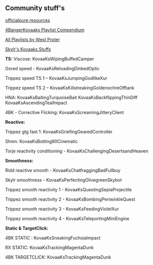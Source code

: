 ## **Community stuff's**

[officialpure resources](https://github.com/officialpure/Resources/blob/main/Sharecodes.md)

[4BangerKovaaks Playlist Compendium](https://docs.google.com/spreadsheets/d/1pDKiviydpzZz0hEkHt2b3oUruWW_SBPF_w6enxrB_E0/edit#gid=0)

[All Playlists by West Proter](https://docs.google.com/spreadsheets/d/1E8QnExIHykbU0ApgDJEkFI1nxBm1sxRFM6LOOk6RxF8/edit#gid=0)

[Skylr's Kovaaks Stuffs](https://www.dropbox.com/sh/44gu6yjvnr8m22t/AACJeZEKBAkR_VbmEinFUbzTa?dl=0)

**TS:**
Viscose: KovaaKsWipingBuffedCamper

Gored speed - KovaaKsReloadingDinkedOptic

Trippez speed TS 1 – KovaaKsJumpingGodlikeXur

Trippez speed TS 2 – KovaaKsKillstreakingGoldenochreOfftank

HNA:
KovaaKsBaitingTurquoiseBait
KovaaKsBackflippingThinDiff
KovaaKsAscendingTealImpact

4BK - Corrective Flicking: KovaaKsScreamingJitteryClient

**Reactive:**

Trippez gtg fast 1: KovaaKsGriefingGearedController

Shmn: KovaaKsBotting90Cinematic

Torje reactivity conditioning - KovaaKsChallengingDesertsandHeaven

**Smoothness:**

Ridd reactive smooth - KovaaKsChatfraggingBadFullbuy

Skylr smoothness - KovaaKsPerfectingOlivegreenSkybot

Trippez smooth reactivity 1 - KovaaKsQuestingSepiaProjectile

Trippez smooth reactivity 2 - KovaaKsBombingPeriwinkleQuest

Trippez smooth reactivity 3 - KovaaKsFeedingVioletXur

Trippez smooth reactivity 4 - KovaaKsTeleportingMiniEngine


**Static & TargetClick:**

4BK STATIC : KovaaKsSneakingFuchsiaImpact

RX STATIC: KovaaKsTrackingMagentaDunk

4BK TARGETCLICK: KovaaKsTrackingMagentaDunk

